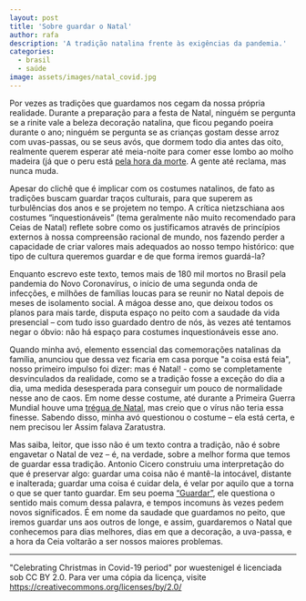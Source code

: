 ```yaml
---
layout: post
title: 'Sobre guardar o Natal'
author: rafa
description: 'A tradição natalina frente às exigências da pandemia.'
categories:
  - brasil
  - saúde
image: assets/images/natal_covid.jpg
---
```

Por vezes as tradições que guardamos nos cegam da nossa própria realidade. Durante a preparação para a festa de Natal, ninguém se pergunta se a rinite vale a beleza decoração natalina, que ficou pegando poeira durante o ano; ninguém se pergunta se as crianças gostam desse arroz com uvas-passas, ou se seus avós, que dormem todo dia antes das oito, realmente querem esperar até meia-noite para comer esse lombo ao molho madeira (já que o peru está [pela hora da morte](https://economia.uol.com.br/noticias/redacao/2020/12/19/aumento-precos-itens-ceia-natal.htm). A gente até reclama, mas nunca muda.   

Apesar do clichê que é implicar com os costumes natalinos, de fato as tradições buscam guardar traços culturais, para que superem as turbulências dos anos e se projetem no tempo. A crítica nietzschiana aos costumes “inquestionáveis” (tema geralmente não muito recomendado para Ceias de Natal) reflete sobre como os justificamos através de princípios externos à nossa compreensão racional de mundo, nos fazendo perder a capacidade de criar valores mais adequados ao nosso tempo histórico: que tipo de cultura queremos guardar e de que forma iremos guardá-la?  

Enquanto escrevo este texto, temos mais de 180 mil mortos no Brasil pela pandemia do Novo Coronavírus, o início de uma segunda onda de infecções, e milhões de famílias loucas para se reunir no Natal depois de meses de isolamento social. A mágoa desse ano, que deixou todos os planos para mais tarde, disputa espaço no peito com a saudade da vida presencial – com tudo isso guardado dentro de nós, às vezes até tentamos negar o óbvio: não há espaço para costumes inquestionáveis esse ano.  

Quando minha avó, elemento essencial das comemorações natalinas da família, anunciou que dessa vez ficaria em casa porque "a coisa está feia", nosso primeiro impulso foi dizer: mas é Natal! - como se completamente desvinculados da realidade, como se a tradição fosse a exceção do dia a dia, uma medida desesperada para conseguir um pouco de normalidade nesse ano de caos. Em nome desse costume, até durante a Primeira Guerra Mundial houve uma [trégua de Natal](https://mundoeducacao.uol.com.br/historiageral/tregua-natal-na-primeira-guerra.htm#:~:text=A%20Tr%C3%A9gua%20de%20Natal%20na,pr%C3%B3ximo%20a%20Ypres%20em%201914.&text=Um%20deles%20refere%2Dse%20%C3%A0,seus%20rivais%20ingleses%20e%20franceses. ), mas creio que o vírus não teria essa finesse. Sabendo disso, minha avó questionou o costume – ela está certa, e nem precisou ler Assim falava Zaratustra.

Mas saiba, leitor, que isso não é um texto contra a tradição, não é sobre engavetar o Natal de vez – é, na verdade, sobre a melhor forma que temos de guardar essa tradição. Antonio Cicero construiu uma interpretação do que é preservar algo: guardar uma coisa não é mantê-la intocável, distante e inalterada; guardar uma coisa é cuidar dela, é velar por aquilo que a torna o que se quer tanto guardar. Em seu poema [“Guardar”](https://www.lyrikline.org/en/poems/guardar-11283), ele questiona o sentido mais comum dessa palavra, e tempos incomuns às vezes pedem novos significados. É em nome da saudade que guardamos no peito, que iremos guardar uns aos outros de longe, e assim, guardaremos o Natal que conhecemos para dias melhores, dias em que a decoração, a uva-passa, e a hora da Ceia voltarão a ser nossos maiores problemas.   

---
"Celebrating Christmas in Covid-19 period" por wuestenigel é licenciada sob CC BY 2.0. Para ver uma cópia da licença, visite https://creativecommons.org/licenses/by/2.0/
